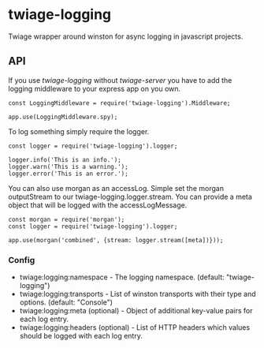 # twiage-logging

Twiage wrapper around winston for async logging in javascript projects.

## API

If you use _twiage-logging_ without _twiage-server_ you have to add the logging middleware to your express app on you own.

    const LoggingMiddleware = require('twiage-logging').Middleware;

    app.use(LoggingMiddleware.spy);

To log something simply require the logger.

    const logger = require('twiage-logging').logger;

    logger.info('This is an info.');
    logger.warn('This is a warning.');
    logger.error('This is an error.');

You can also use morgan as an accessLog. Simple set the morgan outputStream to our twiage-logging.logger.stream.
You can provide a meta object that will be logged with the accessLogMessage.

    const morgan = require('morgan');
    const logger = require('twiage-logging').logger;

    app.use(morgan('combined', {stream: logger.stream([meta])}));

### Config

- twiage:logging:namespace - The logging namespace. (default: "twiage-logging")
- twiage:logging:transports - List of winston transports with their type and options. (default: "Console")
- twiage:logging:meta (optional) - Object of additional key-value pairs for each log entry.
- twiage:logging:headers (optional) - List of HTTP headers which values should be logged with each log entry.
